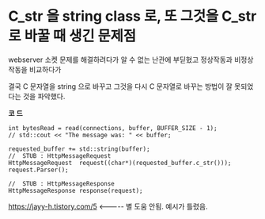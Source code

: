 # C_str 을 string class 로, 또 그것을 C_str 로 바꿀 때 생긴 문제점

webserver 소켓 문제를 해결하려다가 알 수 없는 난관에 부딛혔고 정상작동과 비정상작동을 비교하다가

결국 C 문자열을 string 으로 바꾸고 그것을 다시 C 문자열로 바꾸는 방법이 잘 못되었다는 것을 파악했다.

**코 드**
```
int bytesRead = read(connections, buffer, BUFFER_SIZE - 1);
// std::cout << "The message was: " << buffer;

requested_buffer += std::string(buffer);
//	STUB : HttpMessageRequest
HttpMessageRequest	request((char*)(requested_buffer.c_str()));
request.Parser();

//	STUB : HttpMessageResponse
HttpMessageResponse	response(request);
```

https://jayy-h.tistory.com/5 <----- 별 도움 안됨. 예시가 틀렸음.
